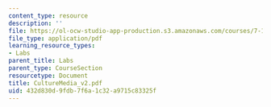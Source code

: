 ```yaml
---
content_type: resource
description: ''
file: https://ol-ocw-studio-app-production.s3.amazonaws.com/courses/7-13-experimental-microbial-genetics-fall-2003/432d830d9fdb7f6a1c32a9715c83325f_CultureMedia_v2.pdf
file_type: application/pdf
learning_resource_types:
- Labs
parent_title: Labs
parent_type: CourseSection
resourcetype: Document
title: CultureMedia_v2.pdf
uid: 432d830d-9fdb-7f6a-1c32-a9715c83325f
---
```


